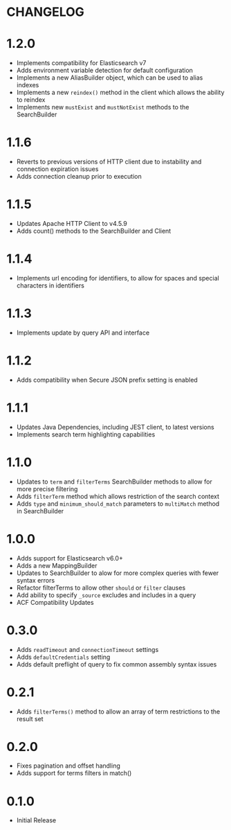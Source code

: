 CHANGELOG
=========



# 1.2.0
* Implements compatibility for Elasticsearch v7
* Adds environment variable detection for default configuration
* Implements a new AliasBuilder object, which can be used to alias indexes
* Implements a new `reindex()` method in the client which allows the ability to reindex
* Implements new `mustExist` and `mustNotExist` methods to the SearchBuilder

# 1.1.6
* Reverts to previous versions of HTTP client due to instability and connection expiration issues
* Adds connection cleanup prior to execution

# 1.1.5
* Updates Apache HTTP Client to v4.5.9
* Adds count() methods to the SearchBuilder and Client

# 1.1.4
* Implements url encoding for identifiers, to allow for spaces and special characters in identifiers

# 1.1.3
* Implements update by query API and interface

# 1.1.2
* Adds compatibility when Secure JSON prefix setting is enabled

# 1.1.1
* Updates Java Dependencies, including JEST client, to latest versions
* Implements search term highlighting capabilities

# 1.1.0
* Updates to `term` and `filterTerms` SearchBuilder methods to allow for more precise filtering
* Adds  `filterTerm` method which allows restriction of the search context
* Adds `type` and `minimum_should_match` parameters to `multiMatch` method in SearchBuilder

# 1.0.0
* Adds support for Elasticsearch v6.0+
* Adds a new MappingBuilder
* Updates to SearchBuilder to alow for more complex queries with fewer syntax errors
* Refactor filterTerms to allow other `should` or `filter` clauses
* Add ability to specify `_source` excludes and includes in a query
* ACF Compatibility Updates

# 0.3.0
* Adds `readTimeout` and `connectionTimeout` settings
* Adds `defaultCredentials` setting
* Adds default preflight of query to fix common assembly syntax issues

# 0.2.1
* Adds `filterTerms()` method to allow an array of term restrictions to the result set

# 0.2.0
* Fixes pagination and offset handling
* Adds support for terms filters in match()

# 0.1.0 
* Initial Release

